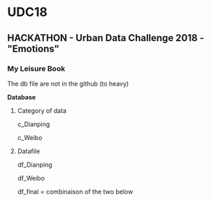 # UDC18
## HACKATHON - Urban Data Challenge 2018 - "Emotions"

### My Leisure Book 

The db file are not in the github (to heavy)

**Database**

1. Category of data

    c_Dianping
    
    c_Weibo
    
2. Datafile 

    df_Dianping
    
    df_Weibo 
    
    df_final = combinaison of the two below